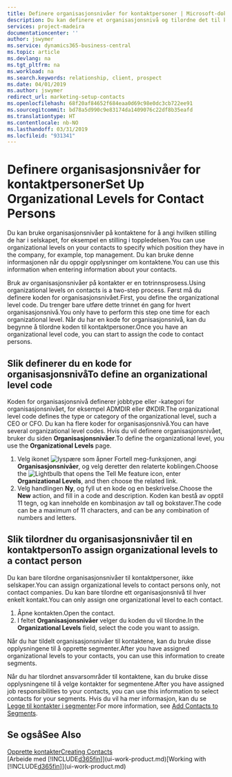 ```yaml
---
title: Definere organisasjonsnivåer for kontaktpersoner | Microsoft-dokumentasjon
description: Du kan definere et organisasjonsnivå og tilordne det til kontakten for å angi hvilken stilling de har i selskapet sitt, for eksempel en stilling i toppledelsen.
services: project-madeira
documentationcenter: ''
author: jswymer
ms.service: dynamics365-business-central
ms.topic: article
ms.devlang: na
ms.tgt_pltfrm: na
ms.workload: na
ms.search.keywords: relationship, client, prospect
ms.date: 04/01/2019
ms.author: jswymer
redirect_url: marketing-setup-contacts
ms.openlocfilehash: 68f20af84652f684eaa0d69c98e0dc3cb722ee91
ms.sourcegitcommit: bd78a5d990c9e83174da1409076c22df8b35eafd
ms.translationtype: HT
ms.contentlocale: nb-NO
ms.lasthandoff: 03/31/2019
ms.locfileid: "931341"
---
```

# <a name="set-up-organizational-levels-for-contact-persons"></a><span data-ttu-id="4587b-103">Definere organisasjonsnivåer for kontaktpersoner</span><span class="sxs-lookup"><span data-stu-id="4587b-103">Set Up Organizational Levels for Contact Persons</span></span>
<span data-ttu-id="4587b-104">Du kan bruke organisasjonsnivåer på kontaktene for å angi hvilken stilling de har i selskapet, for eksempel en stilling i toppledelsen.</span><span class="sxs-lookup"><span data-stu-id="4587b-104">You can use organizational levels on your contacts to specify which position they have in the company, for example, top management.</span></span> <span data-ttu-id="4587b-105">Du kan bruke denne informasjonen når du oppgir opplysninger om kontaktene.</span><span class="sxs-lookup"><span data-stu-id="4587b-105">You can use this information when entering information about your contacts.</span></span>

<span data-ttu-id="4587b-106">Bruk av organisasjonsnivåer på kontakter er en totrinnsprosess.</span><span class="sxs-lookup"><span data-stu-id="4587b-106">Using organizational levels on contacts is a two-step process.</span></span> <span data-ttu-id="4587b-107">Først må du definere koden for organisasjonsnivået.</span><span class="sxs-lookup"><span data-stu-id="4587b-107">First, you define the organizational level code.</span></span> <span data-ttu-id="4587b-108">Du trenger bare utføre dette trinnet én gang for hvert organisasjonsnivå.</span><span class="sxs-lookup"><span data-stu-id="4587b-108">You only have to perform this step one time for each organizational level.</span></span> <span data-ttu-id="4587b-109">Når du har en kode for organisasjonsnivå, kan du begynne å tilordne koden til kontaktpersoner.</span><span class="sxs-lookup"><span data-stu-id="4587b-109">Once you have an organizational level code, you can start to assign the code to contact persons.</span></span>

## <a name="to-define-an-organizational-level-code"></a><span data-ttu-id="4587b-110">Slik definerer du en kode for organisasjonsnivå</span><span class="sxs-lookup"><span data-stu-id="4587b-110">To define an organizational level code</span></span>
<span data-ttu-id="4587b-111">Koden for organisasjonsnivå definerer jobbtype eller -kategori for organisasjonsnivået, for eksempel ADMDIR eller ØKDIR.</span><span class="sxs-lookup"><span data-stu-id="4587b-111">The organizational level code defines the type or category of the organizational level, such a CEO  or CFO.</span></span> <span data-ttu-id="4587b-112">Du kan ha flere koder for organisasjonsnivå.</span><span class="sxs-lookup"><span data-stu-id="4587b-112">You can have several organizational level codes.</span></span> <span data-ttu-id="4587b-113">Hvis du vil definere organisasjonsnivået, bruker du siden **Organisasjonsnivåer**.</span><span class="sxs-lookup"><span data-stu-id="4587b-113">To define the organizational level, you use the **Organizational Levels** page.</span></span>

1. <span data-ttu-id="4587b-114">Velg ikonet ![lyspære som åpner Fortell meg-funksjonen](media/ui-search/search_small.png "Fortell hva du vil gjøre"), angi **Organisasjonsnivåer**, og velg deretter den relaterte koblingen.</span><span class="sxs-lookup"><span data-stu-id="4587b-114">Choose the ![Lightbulb that opens the Tell Me feature](media/ui-search/search_small.png "Tell me what you want to do") icon, enter **Organizational Levels**, and then choose the related link.</span></span>
2. <span data-ttu-id="4587b-115">Velg handlingen **Ny**, og fyll ut en kode og en beskrivelse.</span><span class="sxs-lookup"><span data-stu-id="4587b-115">Choose the **New** action, and fill in a code and description.</span></span> <span data-ttu-id="4587b-116">Koden kan bestå av opptil 11 tegn, og kan inneholde en kombinasjon av tall og bokstaver.</span><span class="sxs-lookup"><span data-stu-id="4587b-116">The code can be a maximum of 11 characters, and can be any combination of numbers and letters.</span></span>

## <a name="to-assign-organizational-levels-to-a-contact-person"></a><span data-ttu-id="4587b-117">Slik tilordner du organisasjonsnivåer til en kontaktperson</span><span class="sxs-lookup"><span data-stu-id="4587b-117">To assign organizational levels to a contact person</span></span>
<span data-ttu-id="4587b-118">Du kan bare tilordne organisasjonsnivåer til kontaktpersoner, ikke selskaper.</span><span class="sxs-lookup"><span data-stu-id="4587b-118">You can assign organizational levels to contact persons only, not contact companies.</span></span> <span data-ttu-id="4587b-119">Du kan bare tilordne ett organisasjonsnivå til hver enkelt kontakt.</span><span class="sxs-lookup"><span data-stu-id="4587b-119">You can only assign one organizational level to each contact.</span></span>

1. <span data-ttu-id="4587b-120">Åpne kontakten.</span><span class="sxs-lookup"><span data-stu-id="4587b-120">Open the contact.</span></span>
2. <span data-ttu-id="4587b-121">I feltet **Organisasjonsnivåer** velger du koden du vil tilordne.</span><span class="sxs-lookup"><span data-stu-id="4587b-121">In the **Organizational Levels** field, select the code you want to assign.</span></span>

<span data-ttu-id="4587b-122">Når du har tildelt organisasjonsnivåer til kontaktene, kan du bruke disse opplysningene til å opprette segmenter.</span><span class="sxs-lookup"><span data-stu-id="4587b-122">After you have assigned organizational levels to your contacts, you can use this information to create segments.</span></span>

<span data-ttu-id="4587b-123">Når du har tilordnet ansvarsområder til kontaktene, kan du bruke disse opplysningene til å velge kontakter for segmentene.</span><span class="sxs-lookup"><span data-stu-id="4587b-123">After you have assigned job responsibilities to your contacts, you can use this information to select contacts for your segments.</span></span> <span data-ttu-id="4587b-124">Hvis du vil ha mer informasjon, kan du se [Legge til kontakter i segmenter](marketing-add-contact-segment.md).</span><span class="sxs-lookup"><span data-stu-id="4587b-124">For more information, see [Add Contacts to Segments](marketing-add-contact-segment.md).</span></span>

## <a name="see-also"></a><span data-ttu-id="4587b-125">Se også</span><span class="sxs-lookup"><span data-stu-id="4587b-125">See Also</span></span>
[<span data-ttu-id="4587b-126">Opprette kontakter</span><span class="sxs-lookup"><span data-stu-id="4587b-126">Creating Contacts</span></span>](marketing-create-contact-companies.md)  
<span data-ttu-id="4587b-127">[Arbeide med [!INCLUDE[d365fin](includes/d365fin_md.md)]](ui-work-product.md)</span><span class="sxs-lookup"><span data-stu-id="4587b-127">[Working with [!INCLUDE[d365fin](includes/d365fin_md.md)]](ui-work-product.md)</span></span>  
